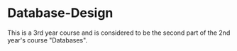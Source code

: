 # Database-Design

This is a 3rd year course and is considered to be the second part of the 2nd year's course "Databases".
